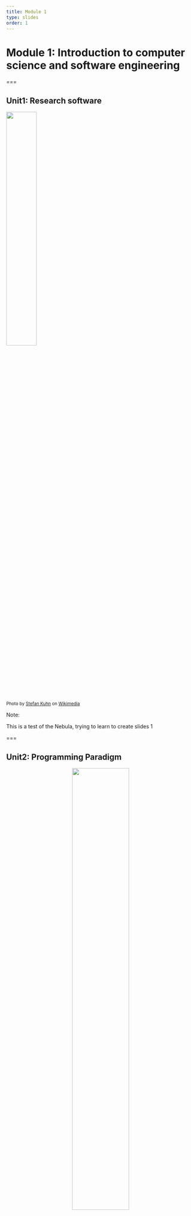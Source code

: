 ```yaml
---
title: Module 1
type: slides
order: 1
---
```


<!-- .slide: data-state="title" -->

# Module 1: Introduction to computer science and software engineering

===

<!-- .slide: data-state="standard" -->

## Unit1:  Research software 

<img class="rotate-90" src="media/Lochkarte_Tanzorgel_cutout.jpg"  width="40%" data-rotate="90">

<small>Photo by <a href="https://www.wikidata.org/wiki/Q106975068">Stefan Kuhn</a> on <a href="https://commons.wikimedia.org/wiki/File:Lochkarte_Tanzorgel.jpg">Wikimedia</a>
</small>

Note:

This is a test of the Nebula, trying to learn to create slides 1

===

<!-- .slide: data-state="standard" -->

## Unit2:  Programming Paradigm 

<center>
<img src="media/fig-dummy.png" width="55%">
</center>

Note:

This is a test of the Nebula, trying to learn to create slides 2

===

<!-- .slide: data-state="keepintouch" -->


www.esciencecenter.nl

info@esciencecenter.nl

020 - 460 47 70
